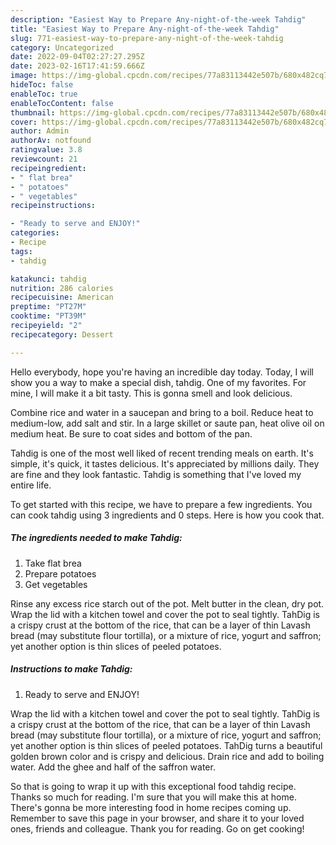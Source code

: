 ```yaml
---
description: "Easiest Way to Prepare Any-night-of-the-week Tahdig"
title: "Easiest Way to Prepare Any-night-of-the-week Tahdig"
slug: 771-easiest-way-to-prepare-any-night-of-the-week-tahdig
category: Uncategorized
date: 2022-09-04T02:27:27.295Z
date: 2023-02-16T17:41:59.666Z
image: https://img-global.cpcdn.com/recipes/77a83113442e507b/680x482cq70/tahdig-recipe-main-photo.jpg
hideToc: false
enableToc: true
enableTocContent: false
thumbnail: https://img-global.cpcdn.com/recipes/77a83113442e507b/680x482cq70/tahdig-recipe-main-photo.jpg
cover: https://img-global.cpcdn.com/recipes/77a83113442e507b/680x482cq70/tahdig-recipe-main-photo.jpg
author: Admin
authorAv: notfound
ratingvalue: 3.8
reviewcount: 21
recipeingredient:
- " flat brea"
- " potatoes"
- " vegetables"
recipeinstructions:

- "Ready to serve and ENJOY!"
categories:
- Recipe
tags:
- tahdig

katakunci: tahdig 
nutrition: 286 calories
recipecuisine: American
preptime: "PT27M"
cooktime: "PT39M"
recipeyield: "2"
recipecategory: Dessert

---
```



Hello everybody, hope you're having an incredible day today. Today, I will show you a way to make a special dish, tahdig. One of my favorites. For mine, I will make it a bit tasty. This is gonna smell and look delicious.

Combine rice and water in a saucepan and bring to a boil. Reduce heat to medium-low, add salt and stir. In a large skillet or saute pan, heat olive oil on medium heat. Be sure to coat sides and bottom of the pan.

Tahdig is one of the most well liked of recent trending meals on earth. It's simple, it's quick, it tastes delicious. It's appreciated by millions daily. They are fine and they look fantastic. Tahdig is something that I've loved my entire life.


To get started with this recipe, we have to prepare a few ingredients. You can cook tahdig using 3 ingredients and 0 steps. Here is how you cook that.

<!--inarticleads1-->

##### The ingredients needed to make Tahdig:

1. Take  flat brea
1. Prepare  potatoes
1. Get  vegetables


Rinse any excess rice starch out of the pot. Melt butter in the clean, dry pot. Wrap the lid with a kitchen towel and cover the pot to seal tightly. TahDig is a crispy crust at the bottom of the rice, that can be a layer of thin Lavash bread (may substitute flour tortilla), or a mixture of rice, yogurt and saffron; yet another option is thin slices of peeled potatoes. 

<!--inarticleads2-->

##### Instructions to make Tahdig:


1. Ready to serve and ENJOY!

Wrap the lid with a kitchen towel and cover the pot to seal tightly. TahDig is a crispy crust at the bottom of the rice, that can be a layer of thin Lavash bread (may substitute flour tortilla), or a mixture of rice, yogurt and saffron; yet another option is thin slices of peeled potatoes. TahDig turns a beautiful golden brown color and is crispy and delicious. Drain rice and add to boiling water. Add the ghee and half of the saffron water. 

So that is going to wrap it up with this exceptional food tahdig recipe. Thanks so much for reading. I'm sure that you will make this at home. There's gonna be more interesting food in home recipes coming up. Remember to save this page in your browser, and share it to your loved ones, friends and colleague. Thank you for reading. Go on get cooking!
